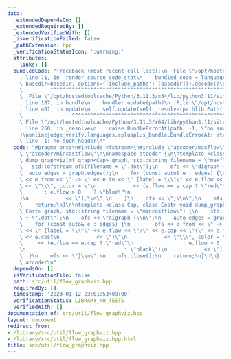 ```yaml
---
data:
  _extendedDependsOn: []
  _extendedRequiredBy: []
  _extendedVerifiedWith: []
  _isVerificationFailed: false
  _pathExtension: hpp
  _verificationStatusIcon: ':warning:'
  attributes:
    links: []
  bundledCode: "Traceback (most recent call last):\n  File \"/opt/hostedtoolcache/Python/3.11.3/x64/lib/python3.11/site-packages/onlinejudge_verify/documentation/build.py\"\
    , line 71, in _render_source_code_stat\n    bundled_code = language.bundle(stat.path,\
    \ basedir=basedir, options={'include_paths': [basedir]}).decode()\n          \
    \         ^^^^^^^^^^^^^^^^^^^^^^^^^^^^^^^^^^^^^^^^^^^^^^^^^^^^^^^^^^^^^^^^^^^^^^^^^^^^^^^^^\n\
    \  File \"/opt/hostedtoolcache/Python/3.11.3/x64/lib/python3.11/site-packages/onlinejudge_verify/languages/cplusplus.py\"\
    , line 187, in bundle\n    bundler.update(path)\n  File \"/opt/hostedtoolcache/Python/3.11.3/x64/lib/python3.11/site-packages/onlinejudge_verify/languages/cplusplus_bundle.py\"\
    , line 401, in update\n    self.update(self._resolve(pathlib.Path(included), included_from=path))\n\
    \                ^^^^^^^^^^^^^^^^^^^^^^^^^^^^^^^^^^^^^^^^^^^^^^^^^^^^^^^^^\n \
    \ File \"/opt/hostedtoolcache/Python/3.11.3/x64/lib/python3.11/site-packages/onlinejudge_verify/languages/cplusplus_bundle.py\"\
    , line 260, in _resolve\n    raise BundleErrorAt(path, -1, \"no such header\"\
    )\nonlinejudge_verify.languages.cplusplus_bundle.BundleErrorAt: atcoder/maxflow:\
    \ line -1: no such header\n"
  code: "#pragma once\n#include <fstream>\n#include \"atcoder/maxflow\"\n#include\
    \ \"atcoder/mincostflow\"\n\nnamespace atcoder {\n\ntemplate <class Cap> void\
    \ dump_graphviz(mf_graph<Cap> graph, std::string filename = \"maxflow\") {\n \
    \   std::ofstream ofs(filename + \".dot\");\n    ofs << \"digraph {\\n\";\n  \
    \  auto edges = graph.edges();\n    for (const auto& e : edges) {\n        ofs\
    \ << e.from << \" -> \" << e.to << \" [label = \\\"\" << e.flow << \"/\" << e.cap\
    \ << \"\\\", color = \"\n            << (e.flow == e.cap ? \"red\"\n         \
    \       : e.flow > 0    ? \"blue\"\n                                : \"black\"\
    )\n            << \"];\\n\";\n    }\n    ofs << \"}\\n\";\n    ofs.close();\n\
    \    return;\n}\n\ntemplate <class Cap, class Cost> void dump_graphviz(mcf_graph<Cap,\
    \ Cost> graph, std::string filename = \"mincostflow\") {\n    std::ofstream ofs(filename\
    \ + \".dot\");\n    ofs << \"digraph {\\n\";\n    auto edges = graph.edges();\n\
    \    for (const auto& e : edges) {\n        ofs << e.from << \" -> \" << e.to\
    \ << \" [label = \\\"\" << e.flow << \"/\" << e.cap << \"(\" << e.flow << \"*\"\
    \ << e.cost\n            << \")\"\n            << \"\\\", color = \"\n       \
    \     << (e.flow == e.cap ? \"red\"\n                : e.flow > 0    ? \"blue\"\
    \n                                : \"black\")\n            << \"];\\n\";\n  \
    \  }\n    ofs << \"}\\n\";\n    ofs.close();\n    return;\n}\n\n}  // namespace\
    \ atcoder\n"
  dependsOn: []
  isVerificationFile: false
  path: src/util/flow_graphviz.hpp
  requiredBy: []
  timestamp: '2023-01-12 23:01:53+09:00'
  verificationStatus: LIBRARY_NO_TESTS
  verifiedWith: []
documentation_of: src/util/flow_graphviz.hpp
layout: document
redirect_from:
- /library/src/util/flow_graphviz.hpp
- /library/src/util/flow_graphviz.hpp.html
title: src/util/flow_graphviz.hpp
---
```

